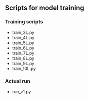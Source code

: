 ## Scripts for model training

### Training scripts
- train_3L.py
- train_4L.py
- train_5L.py
- train_6L.py
- train_7L.py
- train_8L.py
- train_9L.py
- train_10L.py

### Actual run
- run_v1.py

